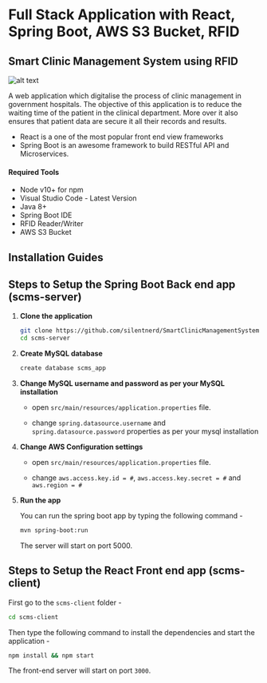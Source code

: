# Full Stack Application with React, Spring Boot, AWS S3 Bucket, RFID
## Smart Clinic Management System using RFID
![alt text](https://github.com/silentnerd/SmartClinicManagementSystem-ReactJs/blob/master/patientdashabord.png?raw=true)

A web application which digitalise the process of clinic management in government hospitals.
The objective of this application is to reduce the waiting time of the patient in the clinical department. More over it also
ensures that patient data are secure it all their records and results.

- React is a one of the most popular front end view frameworks
- Spring Boot is an awesome framework to build RESTful API and Microservices.

#### Required Tools

- Node v10+ for npm
- Visual Studio Code - Latest Version
- Java 8+
- Spring Boot IDE
- RFID Reader/Writer
- AWS S3 Bucket

## Installation Guides

## Steps to Setup the Spring Boot Back end app (scms-server)

1. **Clone the application**

	```bash
	git clone https://github.com/silentnerd/SmartClinicManagementSystem-ReactJs.git
	cd scms-server
	```

2. **Create MySQL database**

	```bash
	create database scms_app
	```

3. **Change MySQL username and password as per your MySQL installation**

	+ open `src/main/resources/application.properties` file.

	+ change `spring.datasource.username` and `spring.datasource.password` properties as per your mysql installation

4. **Change AWS Configuration settings**

	+ open `src/main/resources/application.properties` file.
	
	+ change `aws.access.key.id = #`, `aws.access.key.secret = #` and `aws.region = #`

4. **Run the app**

	You can run the spring boot app by typing the following command -

	```bash
	mvn spring-boot:run
	```

	The server will start on port 5000.


## Steps to Setup the React Front end app (scms-client)

First go to the `scms-client` folder -

```bash
cd scms-client
```

Then type the following command to install the dependencies and start the application -

```bash
npm install && npm start
```

The front-end server will start on port `3000`.





